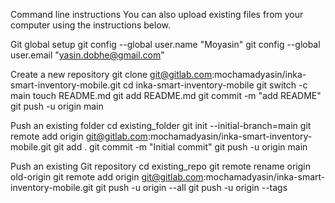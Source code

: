 Command line instructions
You can also upload existing files from your computer using the instructions below.

Git global setup
git config --global user.name "Moyasin"
git config --global user.email "yasin.dobhe@gmail.com"

Create a new repository
git clone git@gitlab.com:mochamadyasin/inka-smart-inventory-mobile.git
cd inka-smart-inventory-mobile
git switch -c main
touch README.md
git add README.md
git commit -m "add README"
git push -u origin main

Push an existing folder
cd existing_folder
git init --initial-branch=main
git remote add origin git@gitlab.com:mochamadyasin/inka-smart-inventory-mobile.git
git add .
git commit -m "Initial commit"
git push -u origin main

Push an existing Git repository
cd existing_repo
git remote rename origin old-origin
git remote add origin git@gitlab.com:mochamadyasin/inka-smart-inventory-mobile.git
git push -u origin --all
git push -u origin --tags

